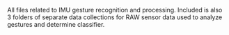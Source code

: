 All files related to IMU gesture recognition and processing. Included is also 3 folders of separate data collections for RAW sensor data used to analyze gestures and determine classifier.
